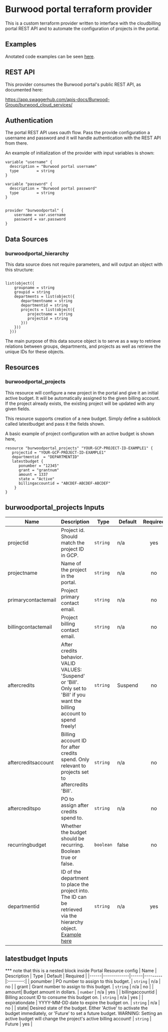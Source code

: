# Burwood portal terraform provider
This is a custom terraform provider written to interface with the cloudbilling portal REST API and to automate the configuration of projects in the portal.

## Examples
Anotated code examples can be seen [here](https://github.com/Burwood/terraform-provider-burwoodportal/blob/8074a7796936dfb16eeda8f2bbb2c1e41d724c23/examples/provider-overview/projects-and-budgets.tf).

## REST API
This provider consumes the Burwood portal's public REST API, as documented here:

https://app.swaggerhub.com/apis-docs/Burwood-Group/burwood_cloud_services/

## Authentication
The portal REST API uses oauth flow. Pass the provide configuration a username and password and it will handle authentication with the REST API from there.

An example of initialization of the provider with input variables is shown:

```
variable "username" {
  description = "Burwood portal username"
  type        = string
} 

variable "password" {
  description = "Burwood portal password"
  type        = string
}


provider "burwoodportal" {
    username = var.username
    password = var.password
}

```

## Data Sources 

### burwoodportal_hierarchy
This data source does not require parameters, and will output an object with this structure:

```

list(object({
    groupname = string
    groupid = string
    departments = list(object({
       departmentname = string
       departmentid = string
       projects = list(object({
          projectname = string
          projectid = string
       }))
    }))
  }))

```

The main purpose of this data source object is to serve as a way to retrieve relations between groups, departments, and projects as well as retrieve the unique IDs for these objects.

## Resources

### burwoodportal_projects

This resource will configure a new project in the portal and give it an initial active budget.
It will be automatically assigned to the given billing account.
If the project already exists, the existing project will be updated with any given fields.

This resource supports creation of a new budget. Simply define a subblock called latestbudget and pass it the fields shown.

A basic example of project configuration with an active budget is shown here,


```
resource "burwoodportal_projects" "YOUR-GCP-PROJECT-ID-EXAMPLE1" { 
   projectid = "YOUR-GCP-PROJECT-ID-EXAMPLE1"
   departmentid  = "DEPARTMENTID" 
   latestbudget {
      ponumber = "12345"
      grant = "grantnum"
      amount = 1337
      state = "Active"
      billingaccountid = "ABCDEF-ABCDEF-ABCDEF" 
    }
}
```

## burwoodportal_projects Inputs
| Name | Description | Type | Default | Required |
|------|-------------|------|---------|:--------:|
| projectid | Project id. Should match the project ID in GCP. | `string` | n/a | yes |
| projectname | Name of the project in the portal. | `string` | n/a | no |
| primarycontactemail |  Project primary contact email. | `string` | n/a | no |
| billingcontactemail |  Project billing contact email. | `string` | n/a | no |
| aftercredits |  After credits behavior. VALID VALUES: 'Suspend' or 'Bill'. Only set to 'Bill' if you want the billing account to spend freely! | `string` | Suspend | no |
| aftercreditsaccount |  Billing account ID for after credits spend. Only relevant to projects set to aftercredits 'Bill'.  | `string` | n/a | no |
| aftercreditspo | PO to assign after credits spend to. | `string` | n/a | no |
| recurringbudget | Whether the budget should be recurring. Boolean true or false.| `boolean` | false | no |
| departmentid | ID of the department to place the project into. The ID can be retrieved via the hierarchy object. [Example here](https://github.com/Burwood/burwood-portal-public-trerraform-provider/blob/8b17e282fa08920820d2cec1aa6da32f5385f23c/examples/provider-overview/projects-and-budgets.tf)| `string` | n/a | yes |

## latestbudget Inputs
*** note that this is a nested block inside Portal Resource config
| Name | Description | Type | Default | Required |
|------|-------------|------|---------|:--------:|
| ponumber | PO number to assign to this budget. | `string` | n/a | no |
| grant | Grant number to assign to this budget. | `string` | n/a | no |
| amount|  Budget amount in dollars. | `number` | n/a | yes |
| billingaccountid |  Billing account ID to consume this budget on. | `string` | n/a | yes |
| expirationdate | YYYY-MM-DD date to expire the budget on. | `string` | n/a | no |
| state| Desired state of the budget. Either 'Active' to activate the budget immediately, or 'Future' to set a future budget. WARNING: Setting an active budget will change the project's active billing account! | `string` | Future | yes |

